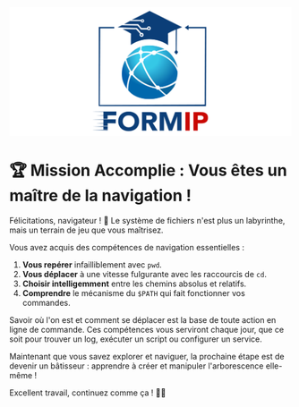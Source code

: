 ![Formip](../assets/formip_logo_padded.png)

# 🏆 Mission Accomplie : Vous êtes un maître de la navigation !

Félicitations, navigateur ! 🎉 Le système de fichiers n'est plus un labyrinthe, mais un terrain de jeu que vous maîtrisez.

Vous avez acquis des compétences de navigation essentielles :
1. **Vous repérer** infailliblement avec `pwd`.
2. **Vous déplacer** à une vitesse fulgurante avec les raccourcis de `cd`.
3. **Choisir intelligemment** entre les chemins absolus et relatifs.
4. **Comprendre** le mécanisme du `$PATH` qui fait fonctionner vos commandes.

Savoir où l'on est et comment se déplacer est la base de toute action en ligne de commande. Ces compétences vous serviront chaque jour, que ce soit pour trouver un log, exécuter un script ou configurer un service.

Maintenant que vous savez explorer et naviguer, la prochaine étape est de devenir un bâtisseur : apprendre à créer et manipuler l'arborescence elle-même !

Excellent travail, continuez comme ça ! 🐧✨